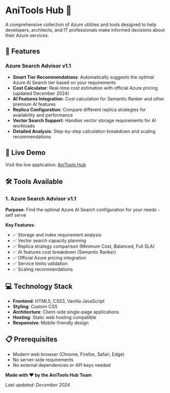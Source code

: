 # AniTools Hub 🔧

A comprehensive collection of Azure utilities and tools designed to help developers, architects, and IT professionals make informed decisions about their Azure services.

## 🌟 Features

### Azure Search Advisor v1.1
- **Smart Tier Recommendations**: Automatically suggests the optimal Azure AI Search tier based on your requirements
- **Cost Calculator**: Real-time cost estimation with official Azure pricing (updated December 2024)
- **AI Features Integration**: Cost calculation for Semantic Ranker and other premium AI features
- **Replica Configuration**: Compare different replica strategies for availability and performance
- **Vector Search Support**: Handles vector storage requirements for AI workloads
- **Detailed Analysis**: Step-by-step calculation breakdown and scaling recommendations

## 🚀 Live Demo

Visit the live application: [AniTools Hub](https://anitoolshub.z35.web.core.windows.net/search-advisor-index.html)

## 🛠️ Tools Available

### 1. Azure Search Advisor v1.1
**Purpose**: Find the optimal Azure AI Search configuration for your needs - self serve 

**Key Features**:
- ✅ Storage and index requirement analysis
- ✅ Vector search capacity planning  
- ✅ Replica strategy comparison (Minimum Cost, Balanced, Full SLA)
- ✅ AI features cost breakdown (Semantic Ranker)
- ✅ Official Azure pricing integration
- ✅ Service limits validation
- ✅ Scaling recommendations


## 💻 Technology Stack

- **Frontend**: HTML5, CSS3, Vanilla JavaScript
- **Styling**: Custom CSS 
- **Architecture**: Client-side single-page applications
- **Hosting**: Static web hosting compatible
- **Responsive**: Mobile-friendly design

## 📋 Prerequisites

- Modern web browser (Chrome, Firefox, Safari, Edge)
- No server-side requirements
- No external dependencies or API keys needed


**Made with ❤️ by the AniTools Hub Team**

*Last updated: December 2024*